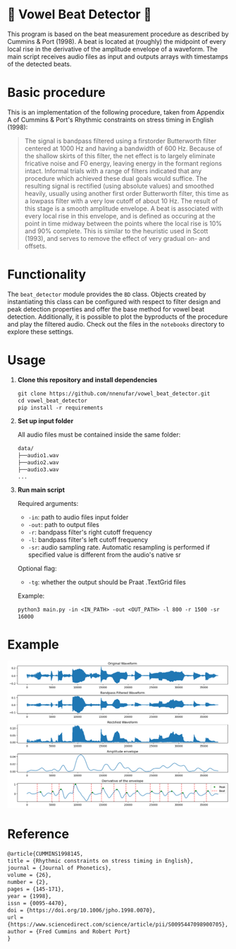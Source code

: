 #  🥁 Vowel Beat Detector 🥁
This program is based on the beat measurement procedure as described by Cummins &amp; Port (1998). A beat is located at (roughly) the midpoint of every local rise in the derivative of the amplitude envelope of a waveform. The main script receives audio files as input and outputs arrays with timestamps of the detected beats.

# Basic procedure
This is an implementation of the following procedure, taken from Appendix A of Cummins & Port's Rhythmic constraints on stress timing in English (1998):

> The signal is bandpass filtered using a firstorder Butterworth filter centered at 1000 Hz and having a bandwidth of 600 Hz. Because of the shallow skirts of this filter, the net effect is to largely eliminate fricative noise and F0 energy, leaving energy in the formant regions intact. Informal trials with a range  of filters indicated that any procedure which achieved these dual goals would suffice. The resulting signal is rectified (using absolute values) and smoothed heavily, usually using another first order Butterworth filter, this time as a lowpass filter with a very low cutoff of about 10 Hz. The result of this stage is a smooth amplitude envelope. A beat is associated with every local rise in this envelope, and is defined as occuring at the point in time midway between the points where the local rise is 10% and 90% complete. This is similar to the heuristic used in Scott (1993), and serves to remove the effect of very gradual on- and offsets.

# Functionality
The `beat_detector` module provides the `BD` class. Objects created by instantiating this class can be configured with respect to filter design and peak detection properties and offer the base method for vowel beat detection. Additionally, it is possible to plot the byproducts of the procedure and play the filtered audio. Check out the files in the `notebooks` directory to explore these settings.

# Usage
1. **Clone this repository and install dependencies**
    ```
    git clone https://github.com/nnenufar/vowel_beat_detector.git
    cd vowel_beat_detector
    pip install -r requirements
    ```
2. **Set up input folder**

    All audio files must be contained inside the same folder:
    ```
    data/
    ├──audio1.wav
    ├──audio2.wav
    ├──audio3.wav
    ...
    
3. **Run main script**

    Required arguments:
    * `-in`: path to audio files input folder
    * `-out`: path to output files
    * `-r`: bandpass filter's right cutoff frequency
    * `-l`: bandpass filter's left cutoff frequency
    * `-sr`: audio sampling rate. Automatic resampling is performed if specified value is different from the audio's native sr
    
    Optional flag:
    * `-tg`: whether the output should be Praat .TextGrid files

    Example:
    
    ```
    python3 main.py -in <IN_PATH> -out <OUT_PATH> -l 800 -r 1500 -sr 16000
    ```

# Example
![Image](images/example.png)

# Reference

```
@article{CUMMINS1998145,
title = {Rhythmic constraints on stress timing in English},
journal = {Journal of Phonetics},
volume = {26},
number = {2},
pages = {145-171},
year = {1998},
issn = {0095-4470},
doi = {https://doi.org/10.1006/jpho.1998.0070},
url = {https://www.sciencedirect.com/science/article/pii/S0095447098900705},
author = {Fred Cummins and Robert Port}
}
```

